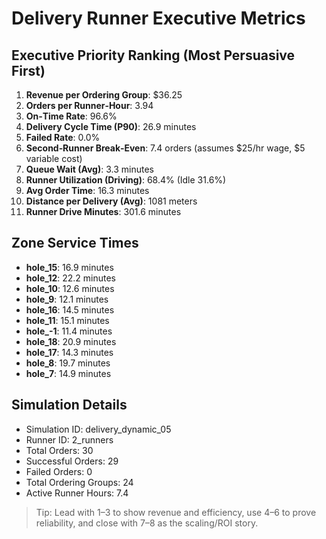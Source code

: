 # Delivery Runner Executive Metrics

## Executive Priority Ranking (Most Persuasive First)
1. **Revenue per Ordering Group**: $36.25
2. **Orders per Runner‑Hour**: 3.94
3. **On‑Time Rate**: 96.6%
4. **Delivery Cycle Time (P90)**: 26.9 minutes
5. **Failed Rate**: 0.0%
6. **Second‑Runner Break‑Even**: 7.4 orders (assumes $25/hr wage, $5 variable cost)
7. **Queue Wait (Avg)**: 3.3 minutes
8. **Runner Utilization (Driving)**: 68.4% (Idle 31.6%)
9. **Avg Order Time**: 16.3 minutes
10. **Distance per Delivery (Avg)**: 1081 meters
11. **Runner Drive Minutes**: 301.6 minutes

## Zone Service Times
- **hole_15**: 16.9 minutes
- **hole_12**: 22.2 minutes
- **hole_10**: 12.6 minutes
- **hole_9**: 12.1 minutes
- **hole_16**: 14.5 minutes
- **hole_11**: 15.1 minutes
- **hole_-1**: 11.4 minutes
- **hole_18**: 20.9 minutes
- **hole_17**: 14.3 minutes
- **hole_8**: 19.7 minutes
- **hole_7**: 14.9 minutes


## Simulation Details
- Simulation ID: delivery_dynamic_05
- Runner ID: 2_runners
- Total Orders: 30
- Successful Orders: 29
- Failed Orders: 0
- Total Ordering Groups: 24
- Active Runner Hours: 7.4

> Tip: Lead with 1–3 to show revenue and efficiency, use 4–6 to prove reliability, and close with 7–8 as the scaling/ROI story.
